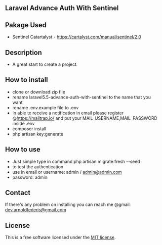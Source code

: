 ## Laravel Advance Auth With Sentinel

## Pakage Used
- Sentinel Catartalyst - https://cartalyst.com/manual/sentinel/2.0

## Description
- A great start to create a project.

## How to install
- clone or download zip file
- rename laravel5.5-advance-auth-with-sentinel to the name that you want
- rename .env.example file to .env
- In able to receive a notification in email please register @https://mailtrap.io/ and put your MAIL_USERNAME,MAIL_PASSWORD inside .env
- composer install
- php artisan key:generate

## How to use
- Just simple type in command php artisan migrate:fresh --seed
- to test the authentication
- use in email or username: admin / admin@admin.com
- password: admin

## Contact
If there's any problem on installing you can reach me @gmail: dev.arnoldfederis@gmail.com

## License
This is a free software licensed under the [MIT license](http://opensource.org/licenses/MIT).
